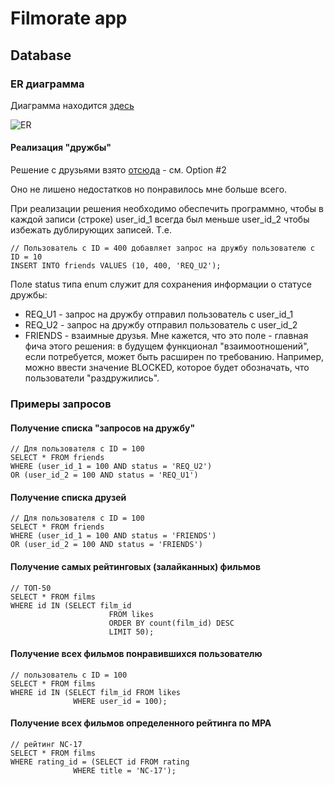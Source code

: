 # Filmorate app
## Database

### ER диаграмма
Диаграмма находится [здесь](https://dbdiagram.io/d/Filmorate-66718aaf5a764b3c72c8eb78)

![ER](https://github.com/kostylevv/filmorate/assets/725305/e5d6394a-0e9e-4170-88b8-74420d064520)


#### Реализация "дружбы"
Решение с друзьями взято [отсюда](https://www.bitbytebit.xyz/i/131171653/option-improved-version-adding-rule-userid-userid) - см. Option #2

Оно не лишено недостатков но понравилось мне больше всего.

При реализации решения необходимо обеспечить программно, чтобы в каждой записи (строке) user_id_1 всегда был меньше user_id_2 чтобы избежать дублирующих записей.
Т.е.
```
// Пользователь с ID = 400 добавляет запрос на дружбу пользователю с ID = 10
INSERT INTO friends VALUES (10, 400, 'REQ_U2');
```

Поле status типа enum служит для сохранения информации о статусе дружбы:
- REQ_U1 - запрос на дружбу отправил пользователь с user_id_1
- REQ_U2 - запрос на дружбу отправил пользователь с user_id_2
- FRIENDS - взаимные друзья.
Мне кажется, что это поле - главная фича этого решения: в будущем функционал "взаимоотношений", если потребуется, может быть расширен по требованию.
Например, можно ввести значение BLOCKED, которое будет обозначать, что пользователи "раздружились".

### Примеры запросов

#### Получение списка "запросов на дружбу"
```
// Для пользователя с ID = 100
SELECT * FROM friends 
WHERE (user_id_1 = 100 AND status = 'REQ_U2')
OR (user_id_2 = 100 AND status = 'REQ_U1')
```

#### Получение списка друзей
```
// Для пользователя с ID = 100
SELECT * FROM friends 
WHERE (user_id_1 = 100 AND status = 'FRIENDS')
OR (user_id_2 = 100 AND status = 'FRIENDS')
```

#### Получение самых рейтинговых (залайканных) фильмов
```
// ТОП-50
SELECT * FROM films 
WHERE id IN (SELECT film_id
                      FROM likes
                      ORDER BY count(film_id) DESC
                      LIMIT 50);
```

#### Получение всех фильмов понравившихся пользователю
```
// пользователь с ID = 100
SELECT * FROM films 
WHERE id IN (SELECT film_id FROM likes
              WHERE user_id = 100);
```

#### Получение всех фильмов определенного рейтинга по MPA
```
// рейтинг NC-17
SELECT * FROM films 
WHERE rating_id = (SELECT id FROM rating
              WHERE title = 'NC-17');
```
